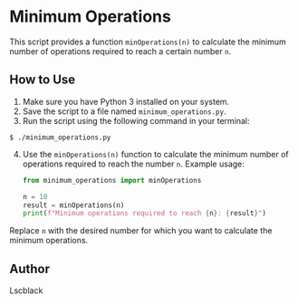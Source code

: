 
# Minimum Operations

This script provides a function `minOperations(n)` to calculate the minimum number of operations required to reach a certain number `n`.

## How to Use

1. Make sure you have Python 3 installed on your system.
2. Save the script to a file named `minimum_operations.py`.
3. Run the script using the following command in your terminal:

```
$ ./minimum_operations.py
```

4. Use the `minOperations(n)` function to calculate the minimum number of operations required to reach the number `n`.
   Example usage:

   ```python
   from minimum_operations import minOperations

   n = 10
   result = minOperations(n)
   print(f"Minimum operations required to reach {n}: {result}")
   ```

Replace `n` with the desired number for which you want to calculate the minimum operations.
## Author
Lscblack
